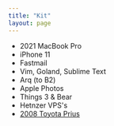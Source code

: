 ```yaml
---
title: "Kit"
layout: page
---
```


- 2021 MacBook Pro
- iPhone 11
- Fastmail
- Vim, Goland, Sublime Text
- Arq (to B2)
- Apple Photos
- Things 3 & Bear
- Hetnzer VPS's
- [2008 Toyota Prius](https://pd.kalafut.net/index.html%3Fp=28.html)

